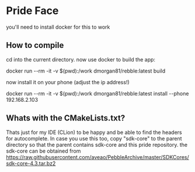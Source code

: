 # Pride Face

you'll need to install docker for this to work

## How to compile
cd into the current directory. now use docker to build the app:

docker run --rm -it -v $(pwd):/work dmorgan81/rebble:latest build

now install it on your phone (adjust the ip address!)

docker run --rm -it -v $(pwd):/work dmorgan81/rebble:latest install --phone 192.168.2.103

## Whats with the CMakeLists.txt?

Thats just for my IDE (CLion) to be happy and be able to find the headers for autocomplete.
In case you use this too, copy "sdk-core" to the parent directory so that the parent contains
sdk-core and this pride repository. the sdk-core can be obtained from https://raw.githubusercontent.com/aveao/PebbleArchive/master/SDKCores/sdk-core-4.3.tar.bz2
